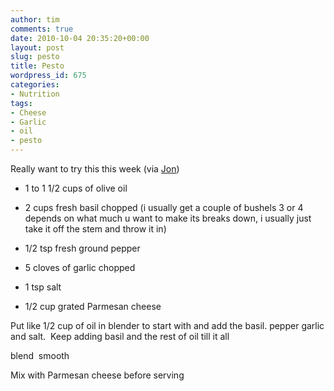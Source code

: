 ```yaml
---
author: tim
comments: true
date: 2010-10-04 20:35:20+00:00
layout: post
slug: pesto
title: Pesto
wordpress_id: 675
categories:
- Nutrition
tags:
- Cheese
- Garlic
- oil
- pesto
---
```


Really want to try this this week (via [Jon](http://twitter.com/mrblondeau))



	
  * 1 to 1 1/2 cups of olive oil

	
  * 2 cups fresh basil chopped (i usually get a couple of bushels 3 or 4 depends on what much u want to make its breaks down, i usually just take it off the stem and throw it in)

	
  * 1/2 tsp fresh ground pepper

	
  * 5 cloves of garlic chopped

	
  * 1 tsp salt

	
  * 1/2 cup grated Parmesan cheese


Put like 1/2 cup of oil in blender to start with and add the basil. pepper garlic and salt.  Keep adding basil and the rest of oil till it all

blend  smooth

Mix with Parmesan cheese before serving
